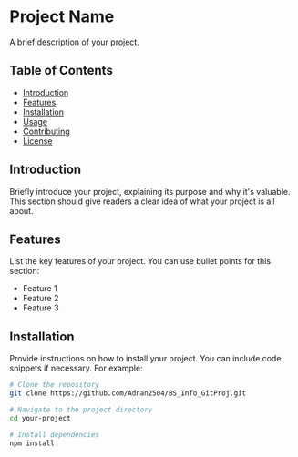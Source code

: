 # Project Name

A brief description of your project.

## Table of Contents

- [Introduction](#introduction)
- [Features](#features)
- [Installation](#installation)
- [Usage](#usage)
- [Contributing](#contributing)
- [License](#license)

## Introduction

Briefly introduce your project, explaining its purpose and why it's valuable. This section should give readers a clear idea of what your project is all about.

## Features

List the key features of your project. You can use bullet points for this section:

- Feature 1
- Feature 2
- Feature 3

## Installation

Provide instructions on how to install your project. You can include code snippets if necessary. For example:

```bash
# Clone the repository
git clone https://github.com/Adnan2504/BS_Info_GitProj.git

# Navigate to the project directory
cd your-project

# Install dependencies
npm install
